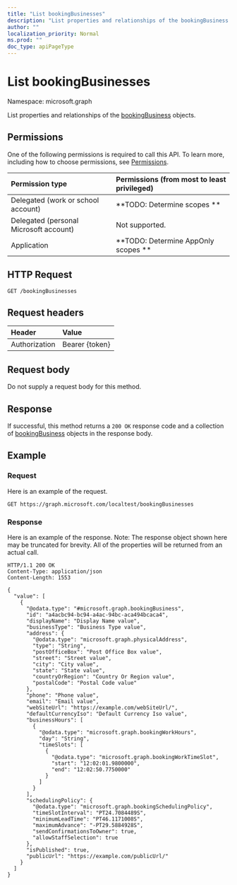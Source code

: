 ```yaml
---
title: "List bookingBusinesses"
description: "List properties and relationships of the bookingBusiness objects."
author: ""
localization_priority: Normal
ms.prod: ""
doc_type: apiPageType
---
```


# List bookingBusinesses

Namespace: microsoft.graph

List properties and relationships of the [bookingBusiness](../resources/bookingbusiness.md) objects.

## Permissions
One of the following permissions is required to call this API. To learn more, including how to choose permissions, see [Permissions](/concepts/permissions-reference.md).

|Permission type|Permissions (from most to least privileged)|
|:---|:---|
|Delegated (work or school account)|**TODO: Determine scopes **|
|Delegated (personal Microsoft account)|Not supported.|
|Application|**TODO: Determine AppOnly scopes **|

## HTTP Request
<!-- {
  "blockType": "ignored"
}
-->
``` http
GET /bookingBusinesses
```

## Request headers
|Header|Value|
|:---|:---|
|Authorization|Bearer {token}|

## Request body
Do not supply a request body for this method.

## Response
If successful, this method returns a `200 OK` response code and a collection of [bookingBusiness](../resources/bookingbusiness.md) objects in the response body.

## Example

### Request
Here is an example of the request.
<!-- {
  "blockType": "request",
  "name": "get_bookingbusiness"
}
-->
``` http
GET https://graph.microsoft.com/localtest/bookingBusinesses
```

### Response
Here is an example of the response. Note: The response object shown here may be truncated for brevity. All of the properties will be returned from an actual call.
<!-- {
  "blockType": "response",
  "truncated": true,
  "@odata.type": "collection(microsoft.graph.bookingbusiness)"
}
-->
``` http
HTTP/1.1 200 OK
Content-Type: application/json
Content-Length: 1553

{
  "value": [
    {
      "@odata.type": "#microsoft.graph.bookingBusiness",
      "id": "a4acbc94-bc94-a4ac-94bc-aca494bcaca4",
      "displayName": "Display Name value",
      "businessType": "Business Type value",
      "address": {
        "@odata.type": "microsoft.graph.physicalAddress",
        "type": "String",
        "postOfficeBox": "Post Office Box value",
        "street": "Street value",
        "city": "City value",
        "state": "State value",
        "countryOrRegion": "Country Or Region value",
        "postalCode": "Postal Code value"
      },
      "phone": "Phone value",
      "email": "Email value",
      "webSiteUrl": "https://example.com/webSiteUrl/",
      "defaultCurrencyIso": "Default Currency Iso value",
      "businessHours": [
        {
          "@odata.type": "microsoft.graph.bookingWorkHours",
          "day": "String",
          "timeSlots": [
            {
              "@odata.type": "microsoft.graph.bookingWorkTimeSlot",
              "start": "12:02:01.9800000",
              "end": "12:02:50.7750000"
            }
          ]
        }
      ],
      "schedulingPolicy": {
        "@odata.type": "microsoft.graph.bookingSchedulingPolicy",
        "timeSlotInterval": "PT24.7084489S",
        "minimumLeadTime": "PT46.1171008S",
        "maximumAdvance": "-PT29.5884928S",
        "sendConfirmationsToOwner": true,
        "allowStaffSelection": true
      },
      "isPublished": true,
      "publicUrl": "https://example.com/publicUrl/"
    }
  ]
}
```


